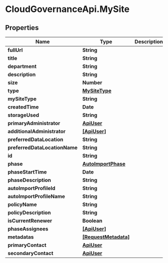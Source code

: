 # CloudGovernanceApi.MySite

## Properties

Name | Type | Description | Notes
------------ | ------------- | ------------- | -------------
**fullUrl** | **String** |  | [optional] 
**title** | **String** |  | [optional] 
**department** | **String** |  | [optional] 
**description** | **String** |  | [optional] 
**size** | **Number** |  | [optional] 
**type** | [**MySiteType**](MySiteType.md) |  | [optional] 
**mySiteType** | **String** |  | [optional] 
**createdTime** | **Date** |  | [optional] 
**storageUsed** | **String** |  | [optional] 
**primaryAdministrator** | [**ApiUser**](ApiUser.md) |  | [optional] 
**additionalAdministrator** | [**[ApiUser]**](ApiUser.md) |  | [optional] 
**preferredDataLocation** | **String** |  | [optional] 
**preferredDataLocationName** | **String** |  | [optional] 
**id** | **String** |  | [optional] 
**phase** | [**AutoImportPhase**](AutoImportPhase.md) |  | [optional] 
**phaseStartTime** | **Date** |  | [optional] 
**phaseDescription** | **String** |  | [optional] 
**autoImportProfileId** | **String** |  | [optional] 
**autoImportProfileName** | **String** |  | [optional] 
**policyName** | **String** |  | [optional] 
**policyDescription** | **String** |  | [optional] 
**isCurrentRenewer** | **Boolean** |  | [optional] 
**phaseAssignees** | [**[ApiUser]**](ApiUser.md) |  | [optional] 
**metadatas** | [**[RequestMetadata]**](RequestMetadata.md) |  | [optional] 
**primaryContact** | [**ApiUser**](ApiUser.md) |  | [optional] 
**secondaryContact** | [**ApiUser**](ApiUser.md) |  | [optional] 


